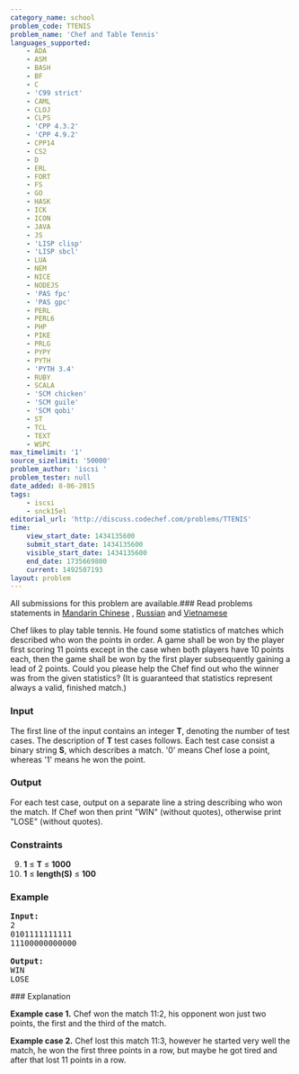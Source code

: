 ```yaml
---
category_name: school
problem_code: TTENIS
problem_name: 'Chef and Table Tennis'
languages_supported:
    - ADA
    - ASM
    - BASH
    - BF
    - C
    - 'C99 strict'
    - CAML
    - CLOJ
    - CLPS
    - 'CPP 4.3.2'
    - 'CPP 4.9.2'
    - CPP14
    - CS2
    - D
    - ERL
    - FORT
    - FS
    - GO
    - HASK
    - ICK
    - ICON
    - JAVA
    - JS
    - 'LISP clisp'
    - 'LISP sbcl'
    - LUA
    - NEM
    - NICE
    - NODEJS
    - 'PAS fpc'
    - 'PAS gpc'
    - PERL
    - PERL6
    - PHP
    - PIKE
    - PRLG
    - PYPY
    - PYTH
    - 'PYTH 3.4'
    - RUBY
    - SCALA
    - 'SCM chicken'
    - 'SCM guile'
    - 'SCM qobi'
    - ST
    - TCL
    - TEXT
    - WSPC
max_timelimit: '1'
source_sizelimit: '50000'
problem_author: 'iscsi '
problem_tester: null
date_added: 8-06-2015
tags:
    - iscsi
    - snck15el
editorial_url: 'http://discuss.codechef.com/problems/TTENIS'
time:
    view_start_date: 1434135600
    submit_start_date: 1434135600
    visible_start_date: 1434135600
    end_date: 1735669800
    current: 1492507193
layout: problem
---
```

All submissions for this problem are available.###  Read problems statements in [Mandarin Chinese](http://www.codechef.com/download/translated/SNCK15EL/mandarin/TTENIS.pdf) , [Russian](http://www.codechef.com/download/translated/SNCK15EL/russian/TTENIS.pdf) and [Vietnamese](http://www.codechef.com/download/translated/SNCK15EL/vietnamese/TTENIS.pdf)

Chef likes to play table tennis. He found some statistics of matches which described who won the points in order. A game shall be won by the player first scoring 11 points except in the case when both players have 10 points each, then the game shall be won by the first player subsequently gaining a lead of 2 points. Could you please help the Chef find out who the winner was from the given statistics? (It is guaranteed that statistics represent always a valid, finished match.)

### Input

The first line of the input contains an integer **T**, denoting the number of test cases. The description of **T** test cases follows. Each test case consist a binary string **S**, which describes a match. '0' means Chef lose a point, whereas '1' means he won the point.

### Output

For each test case, output on a separate line a string describing who won the match. If Chef won then print "WIN" (without quotes), otherwise print "LOSE" (without quotes).

### Constraints

9. **1** ≤ **T** ≤ **1000**
10. **1** ≤ **length(S)** ≤ **100**
### Example

<pre><b>Input:</b>
2
0101111111111
11100000000000

<b>Output:</b>
WIN
LOSE
</pre>### Explanation

**Example case 1.** Chef won the match 11:2, his opponent won just two points, the first and the third of the match.

**Example case 2.** Chef lost this match 11:3, however he started very well the match, he won the first three points in a row, but maybe he got tired and after that lost 11 points in a row.
